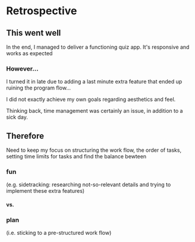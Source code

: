 # Retrospective

## This went well

In the end, I managed to deliver a functioning quiz app.
It's responsive and works as expected

### However...

I turned it in late due to adding a last minute extra feature that ended up ruining the program flow... 

I did not exactly achieve my own goals regarding aesthetics and feel. 

Thinking back, time management was certainly an issue, in addition to a sick day.

## Therefore

Need to keep my focus on structuring the work flow, the order of tasks, setting time limits for tasks and find the balance bewteen 

### fun 
(e.g. sidetracking: researching not-so-relevant details and trying to implement these extra features) 
#### vs. 
### plan
(i.e. sticking to a pre-structured work flow)